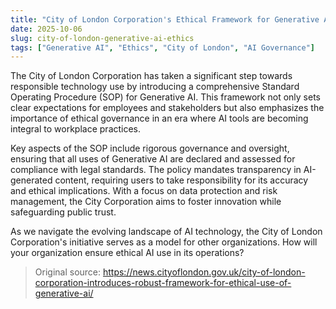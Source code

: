 ```yaml
---
title: "City of London Corporation's Ethical Framework for Generative AI"
date: 2025-10-06
slug: city-of-london-generative-ai-ethics
tags: ["Generative AI", "Ethics", "City of London", "AI Governance"]
---
```

The City of London Corporation has taken a significant step towards responsible technology use by introducing a comprehensive Standard Operating Procedure (SOP) for Generative AI. This framework not only sets clear expectations for employees and stakeholders but also emphasizes the importance of ethical governance in an era where AI tools are becoming integral to workplace practices.

Key aspects of the SOP include rigorous governance and oversight, ensuring that all uses of Generative AI are declared and assessed for compliance with legal standards. The policy mandates transparency in AI-generated content, requiring users to take responsibility for its accuracy and ethical implications. With a focus on data protection and risk management, the City Corporation aims to foster innovation while safeguarding public trust.

As we navigate the evolving landscape of AI technology, the City of London Corporation's initiative serves as a model for other organizations. How will your organization ensure ethical AI use in its operations?

> Original source: https://news.cityoflondon.gov.uk/city-of-london-corporation-introduces-robust-framework-for-ethical-use-of-generative-ai/